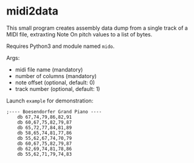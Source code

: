 # midi2data

This small program creates 
assembly data dump
from a single track of a MIDI file,
extraxting Note On pitch values 
to a list of bytes.

Requires Python3 and module named `mido`.

Args:
 - midi file name (mandatory)
 - number of columns (mandatory)
 - note offset (optional, default: 0)
 - track number (optional, default: 1)

Launch `example` for demonstration:

    ;---- Boesendorfer Grand Piano ----
	    db 67,74,79,86,82,91
    	db 60,67,75,82,79,87
    	db 65,72,77,84,81,89
    	db 58,65,74,81,77,86   
	    db 55,62,67,74,70,79
	    db 60,67,75,82,79,87
	    db 62,69,74,81,78,86
	    db 55,62,71,79,74,83
